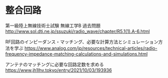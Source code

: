 # 整合回路




第一級陸上無線技術士試験 無線工学B 過去問題
http://www.sol.dti.ne.jp/ssuzuki/radio_wave/chapter/R5.1(1).A-6.html


RF回路のインピーダンス・マッチング、必要な計算方法とシミュレーション方法を学ぶ
https://www.analog.com/jp/resources/technical-articles/radio-frequency-impedance-matching-calculations-and-simulations.html


アンテナのマッチングに必要な回路定数を求める
https://www.jh1lhv.tokyo/entry/2021/10/03/193936

